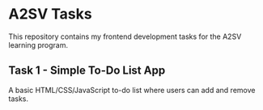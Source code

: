 # A2SV Tasks

This repository contains my frontend development tasks for the A2SV learning program.

## Task 1 - Simple To-Do List App

A basic HTML/CSS/JavaScript to-do list where users can add and remove tasks.


